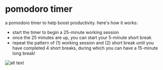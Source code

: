 # pomodoro timer
a pomodoro timer to help boost productivity. here's how it works:
* start the timer to begin a 25-minute working session
* once the 25 minutes are up, you can start your 5-minute short break
* repeat the pattern of (1) working session and (2) short break until you have completed 4 short breaks, during which you can have a 15-minute long break!

![alt text](https://www.shutterstock.com/image-vector/cute-kitten-domestic-pet-pixel-art-1075399163)
